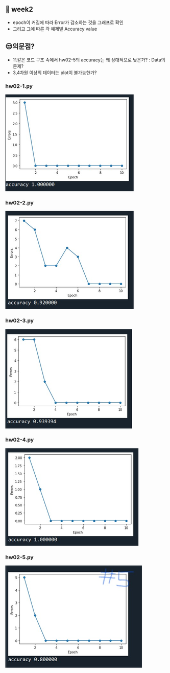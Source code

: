 ## 👨 week2

- epoch이 커짐에 따라 Error가 감소하는 것을 그래프로 확인
- 그리고 그에 따른 각 예제별 Accuracy value 

## 😒의문점?

- 똑같은 코드 구조 속에서 hw02-5의 accuracy는 왜 상대적으로 낮은가? : Data의 문제?
- 3,4차원 이상의 데이터는 plot이 불가능한가?

### hw02-1.py
<img src="images/1.jpg">

### hw02-2.py
<img src="images/2.jpg">

### hw02-3.py
<img src="images/3.jpg">

### hw02-4.py
<img src="images/4.jpg">

### hw02-5.py
<img src="images/5.jpg">





